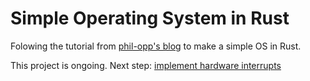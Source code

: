 # Simple Operating System in Rust

Folowing the tutorial from [phil-opp's blog](https://os.phil-opp.com/) to make a simple OS in Rust.

This project is ongoing.
Next step: [implement hardware interrupts](https://os.phil-opp.com/hardware-interrupts/)
